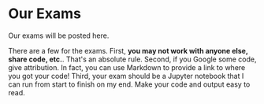 # Our Exams

Our exams will be posted here.

There are a few for the exams. First, **you may not work with anyone else, share code, etc.**. That's an absolute rule. Second, if you Google some code, give attribution. In fact, you can use Markdown to provide a link to where you got your code! Third, your exam should be a Jupyter notebook that I can run from start to finish on my end. Make your code and output easy to read.
